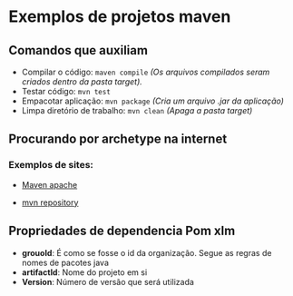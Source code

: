 # Exemplos de projetos maven

## Comandos que auxiliam 

* Compilar o código: `maven compile` *(Os arquivos compilados seram criados dentro da pasta target).*
* Testar código: `mvn test`
* Empacotar aplicação: `mvn package` *(Cria um arquivo .jar da aplicação)*
* Limpa diretório de trabalho: `mvn clean` *(Apaga a pasta target)*

## Procurando por archetype na internet


### Exemplos de sites:

* [Maven apache](https://maven.apache.org/archetypes/)

* [mvn repository](https://mvnrepository.com/search?q=archetype)

## Propriedades de dependencia Pom xlm
* **grouoId**: É como se fosse o id da organização. Segue as regras de nomes de pacotes java
* **artifactId**: Nome do projeto em si
* **Version**: Número de versão que será utilizada